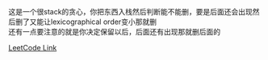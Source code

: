 这是一个很stack的贪心，你把东西入栈然后判断能不能删，要是后面还会出现然后删了又能让lexicographical order变小那就删  
还有一点要注意的就是你决定保留以后，后面还有出现那就删后面的  

[LeetCode Link](https://leetcode.com/problems/remove-duplicate-letters/)
